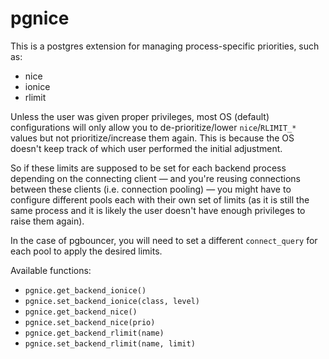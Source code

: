 # pgnice

This is a postgres extension for managing process-specific priorities, such as:
- nice
- ionice
- rlimit

Unless the user was given proper privileges, most OS (default) configurations will only allow you to de-prioritize/lower `nice`/`RLIMIT_*` values
but not prioritize/increase them again. This is because the OS doesn't keep track of which user performed the initial adjustment.

So if these limits are supposed to be set for each backend process depending on the connecting client — and you're reusing connections between these clients (i.e. connection pooling) —
you might have to configure different pools each with their own set of limits (as it is still the same process and it is likely the user doesn't have enough privileges to raise them again).

In the case of pgbouncer, you will need to set a different `connect_query` for each pool to apply the desired limits.

Available functions:
- `pgnice.get_backend_ionice()`
- `pgnice.set_backend_ionice(class, level)`
- `pgnice.get_backend_nice()`
- `pgnice.set_backend_nice(prio)`
- `pgnice.get_backend_rlimit(name)`
- `pgnice.set_backend_rlimit(name, limit)`
